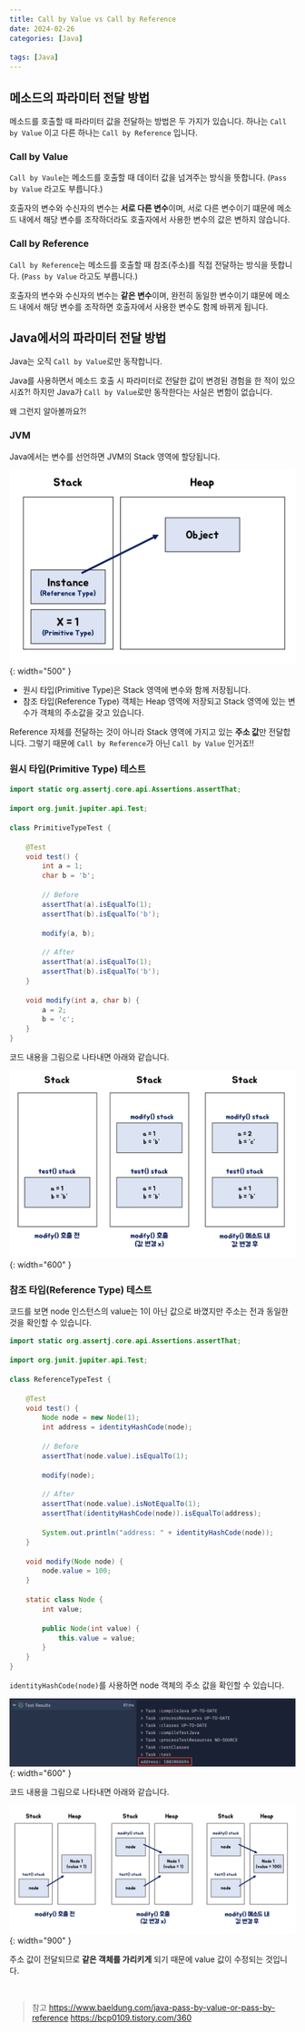 ```yaml
---
title: Call by Value vs Call by Reference
date: 2024-02-26
categories: [Java]

tags: [Java]
---
```


## 메소드의 파라미터 전달 방법
메소드를 호출할 때 파라미터 값을 전달하는 방법은 두 가지가 있습니다.
하나는 `Call by Value` 이고 다른 하나는 `Call by Reference` 입니다.

### Call by Value
`Call by Vaule`는 메소드를 호출할 때 데이터 값을 넘겨주는 방식을 뜻합니다. (`Pass by Value` 라고도 부릅니다.) 

호출자의 변수와 수신자의 변수는 **서로 다른 변수**이며, 서로 다른 변수이기 떄문에 메소드 내에서 해당 변수를 조작하더라도 호출자에서 사용한 변수의 값은 변하지 않습니다.

### Call by Reference
`Call by Reference`는 메소드를 호출할 때 참조(주소)를 직접 전달하는 방식을 뜻합니다. (`Pass by Value` 라고도 부릅니다.)

호출자의 변수와 수신자의 변수는 **같은 변수**이며, 완전히 동일한 변수이기 떄문에 메소드 내에서 해당 변수를 조작하면 호출자에서 사용한 변수도 함께 바뀌게 됩니다.

## Java에서의 파라미터 전달 방법
Java는 오직 `Call by Value`로만 동작합니다.

Java를 사용하면서 메소드 호출 시 파라미터로 전달한 값이 변경된 경험을 한 적이 있으시죠?! 하지만 Java가 `Call by Value`로만 동작한다는 사실은 변함이 없습니다.

왜 그런지 알아볼까요?!

### JVM
Java에서는 변수를 선언하면 JVM의 Stack 영역에 할당됩니다.

![jvm](/assets/img/posts/2024-02-26/jvm.png){: width="500" }

- 원시 타입(Primitive Type)은 Stack 영역에 변수와 함께 저장됩니다.
- 참조 타입(Reference Type) 객체는 Heap 영역에 저장되고 Stack 영역에 있는 변수가 객체의 주소값을 갖고 있습니다.

Reference 자체를 전달하는 것이 아니라 Stack 영역에 가지고 있는 **주소 값**만 전달합니다. 그렇기 때문에 `Call by Reference`가 아닌 `Call by Value` 인거죠!!

### 원시 타입(Primitive Type) 테스트

```java
import static org.assertj.core.api.Assertions.assertThat;

import org.junit.jupiter.api.Test;

class PrimitiveTypeTest {

    @Test
    void test() {
        int a = 1;
        char b = 'b';

        // Before
        assertThat(a).isEqualTo(1);
        assertThat(b).isEqualTo('b');

        modify(a, b);

        // After
        assertThat(a).isEqualTo(1);
        assertThat(b).isEqualTo('b');
    }

    void modify(int a, char b) {
        a = 2;
        b = 'c';
    }
}
```
코드 내용을 그림으로 나타내면 아래와 같습니다.

![stack1](/assets/img/posts/2024-02-26/stack1.png){: width="600" }

### 참조 타입(Reference Type) 테스트

코드를 보면 node 인스턴스의 value는 1이 아닌 값으로 바꼈지만 주소는 전과 동일한 것을 확인할 수 있습니다.

```java
import static org.assertj.core.api.Assertions.assertThat;

import org.junit.jupiter.api.Test;

class ReferenceTypeTest {

    @Test
    void test() {
        Node node = new Node(1);
        int address = identityHashCode(node);

        // Before
        assertThat(node.value).isEqualTo(1);

        modify(node);

        // After
        assertThat(node.value).isNotEqualTo(1);
        assertThat(identityHashCode(node)).isEqualTo(address);

        System.out.println("address: " + identityHashCode(node));
    }

    void modify(Node node) {
        node.value = 100;
    }

    static class Node {
        int value;

        public Node(int value) {
            this.value = value;
        }
    }
}
```

`identityHashCode(node)`를 사용하면 node 객체의 주소 값을 확인할 수 있습니다.

![test](/assets/img/posts/2024-02-26/test.png){: width="600" }

코드 내용을 그림으로 나타내면 아래와 같습니다.

![stack2](/assets/img/posts/2024-02-26/stack2.png){: width="900" }

주소 값이 전달되므로 **같은 객체를 가리키게** 되기 때문에 value 값이 수정되는 것입니다.

<br>

> 참고
> https://www.baeldung.com/java-pass-by-value-or-pass-by-reference
> https://bcp0109.tistory.com/360